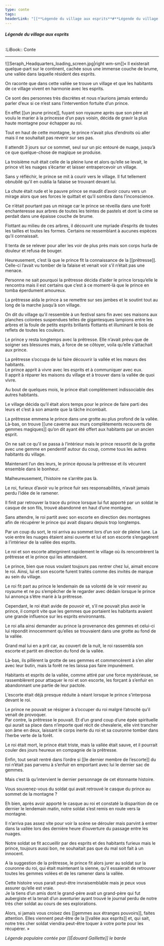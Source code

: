 ```yaml
---
type: conte
tags:
headerLink: "[[**Légende du village aux esprits**#**Légende du village aux esprits**]]"
---
```


###### **Légende du village aux esprits**
<span class="sub2">:LiBook:: Conte</span>
___


![[Seraph_Headquarters_loading_screen.jpg|right wm-sm]]« Il existerait quelque-part sur le continent, cachée sous une immense couche de brume, une vallée dans laquelle résident des esprits.

On raconte que dans cette vallée se trouve un village et que les habitants de ce village vivent en harmonie avec les esprits.

Ce sont des personnes très discrètes et nous n’aurions jamais entendu parler d’eux si ce n’est sans l’intervention fortuite d’un prince.

En effet [[un jeune prince]], fuyant son royaume après que son père ait voulu le marier à la princesse d’un pays voisin, décida de gravir la plus haute montagne pour échapper au roi.

Tout en haut de cette montagne, le prince n’avait plus d’endroits où aller mais il ne souhaitait pas revenir sur ses pas.

Il attendit 3 jours sur ce sommet, seul sur un pic entouré de nuage, jusqu’à ce que quelque-chose de magique se produise.

La troisième nuit était celle de la pleine lune et alors qu’elle se levait, le prince vit les nuages s’écarter et laisser entrapercevoir un village.

Sans y réfléchir, le prince se mit à courir vers le village. Il fut tellement obnubilé qu’il en oublia la falaise se trouvant devant lui.

La chute était rude et le pauvre prince se maudit d’avoir couru vers un mirage alors que ses forces le quittait et qu’il sombra dans l’inconscience.

Ce n’était pourtant pas un mirage car le prince se réveilla dans une forêt enchanteresse aux arbres de toutes les teintes de pastels et dont la cime se perdait dans une épaisse couche de brume.

Flottant au milieu de ces arbres, il découvrit une myriade d’esprits de toutes les tailles et toutes les formes. Certains ne ressemblant à aucunes espèces qu’il connaissait.

Il tenta de se relever pour aller les voir de plus près mais son corps hurla de douleur et refusa de bouger.

Heureusement, c’est là que le prince fit la connaissance de la [[prêtresse]].  
Celle-ci l’avait vu tomber de la falaise et venait voir s’il n’était pas une menace.

Personne ne sait pourquoi la prêtresse décida d’aider le prince lorsqu’elle le rencontra mais il est certains que c’est à ce moment-là que le prince en tomba éperdument amoureux.

La prêtresse aida le prince à se remettre sur ses jambes et le soutint tout au long de la marche jusqu’à son village.

On dit du village qu’il ressemble à un festival sans fin avec ses maisons aux planches colorées suspendues telles de gigantesques lampions entre les arbres et la foule de petits esprits brillants flottants et illuminant le bois de reflets de toutes les couleurs.

Le prince y resta longtemps avec la prêtresse. Elle n’avait prévu que de soigner ses blessures mais, à force de se côtoyer, voila qu’elle s’attachait aux prince.

La prêtresse s’occupa de lui faire découvrir la vallée et les mœurs des habitants.  
Le prince apprit à vivre avec les esprits et à communiquer avec eux.  
Il apprit à réparer les maisons du village et à trouver dans la vallée de quoi vivre.

Au bout de quelques mois, le prince était complètement indissociable des autres habitants.

Le village décida qu’il était alors temps pour le prince de faire parti des leurs et c’est à son amante que la tâche incombait.

La prêtresse emmena le prince dans une grotte au plus profond de la vallée.  
Là-bas, on trouve [[une caverne aux murs complètements recouverts de gemmes magiques]] qu’on dit ayant été offert aux habitants par un ancien esprit.

On ne sait ce qu’il se passa à l’intérieur mais le prince ressortit de la grotte avec une gemme en pendentif autour du coup, comme tous les autres habitants du village.

Maintenant l’un des leurs, le prince épousa la prêtresse et ils vécurent ensemble dans le bonheur.

  
  

Malheureusement, l’histoire ne s’arrête pas là.

Le roi, furieux d’avoir vu le prince fuir ses responsabilités, n’avait jamais perdu l’idée de le ramener.

Il finit par retrouver la trace du prince lorsque lui fut apporté par un soldat le casque de son fils, trouvé abandonné en haut d’une montagne.

Sans attendre, le roi partit avec son escorte en direction des montagnes afin de récupérer le prince qui avait disparu depuis trop longtemps.

Par un coup du sort, le roi arriva au sommet lors d’un soir de pleine lune. La voie entre les nuages étaient ainsi ouverte et lui et son escorte s’engagèrent à l’intérieur de la vallée des esprits.

Le roi et son escorte atteignirent rapidement le village où ils rencontrèrent la prêtresse et le prince qui les attendaient.

Le prince, bien que nous voulant toujours pas rentrer chez lui, aimait encore le roi. Ainsi, lui et son escorte furent traités comme des invités de marque au sein du village.

Le roi fit part au prince le lendemain de sa volonté de le voir revenir au royaume et ne pu s’empêcher de le regarder avec dédain lorsque le prince lui annonça s’être marié à la prêtresse.

Cependant, le roi était avide de pouvoir et, s’il ne pouvait plus avoir le prince, il comprit vite que les gemmes que portaient les habitants avaient une grande influence sur les esprits environnants.

Le roi alla ainsi demander au prince la provenance des gemmes et celui-ci lui répondit innocemment qu’elles se trouvaient dans une grotte au fond de la vallée.

Grand mal lui en a prit car, au couvert de la nuit, le roi rassembla son escorte et partit en direction du fond de la vallée.

Là-bas, ils pillèrent la grotte de ses gemmes et commencèrent à s’en aller avec leur butin, mais la forêt ne les laissa pas faire impunément.

Habitants et esprits de la vallée, comme attiré par une force mystérieuse, se rassemblèrent pour attaquer le roi et son escorte, les forçant à s’enfuir en abandonnant une partie de leur pactole.

L’escorte était déjà presque réduite à néant lorsque le prince s’interposa devant le roi.

Le prince ne pouvait se résigner à s’occuper du roi malgré l’atrocité qu’il venait de provoquer.  
Par contre, la prêtresse le pouvait. Et d’un grand coup d’une épée spirituelle qui aurait sa place dans n’importe quel récit de chevalerie, elle vint trancher son âme en deux, laissant le corps inerte du roi et sa couronne tomber dans l’herbe verte de la forêt.

Le roi était mort, le prince était triste, mais la vallée était sauve, et il pourrait couler des jours heureux en compagnie de la prêtresse.

Enfin, tout serait rentré dans l’ordre si [[le dernier membre de l’escorte]] du roi n’était pas parvenu à s’enfuir en emportant avec lui le dernier sac de gemmes.

Mais c’est là qu’intervient le dernier personnage de cet étonnante histoire.

Vous souvenez-vous du soldat qui avait retrouvé le casque du prince au sommet de la montagne ?

Eh bien, après avoir apporté le casque au roi et constaté la disparition de ce dernier le lendemain matin, notre soldat s’est remis en route vers la montagne.

Il n’arriva pas assez vite pour voir la scène se dérouler mais parvint à entrer dans la vallée lors des dernière heure d’ouverture du passage entre les nuages.

Notre soldat se fit accueillir par des esprits et des habitants furieux mais le prince, toujours aussi bon, ne souhaitait pas que du mal soit fait à un innocent.

A la suggestion de la prêtresse, le prince fit alors jurer au soldat sur la couronne du roi, qui était maintenant la sienne, qu’il essaierait de retrouver toutes les gemmes volées et de les ramener dans la vallée.

  
  

Cette histoire vous parait peut-être invraisemblable mais je peux vous assurer qu’elle est vraie.  
Je la tiens d’un amis dont le grand-père avait un grand-père qui fut aubergiste et la tenait d’un aventurier ayant trouvé le journal perdu de notre très cher soldat au cours de ses explorations.

Alors, si jamais vous croisez des [[gemmes aux étranges pouvoirs]], faites attention. Elles viennent peut-être de la [[vallée aux esprits]] et, qui sait, notre très cher soldat viendra peut-être toquer à votre porte pour les récupérer. »

  
  

_Légende populaire contée par [[Édouard Gaillette]] le barde_